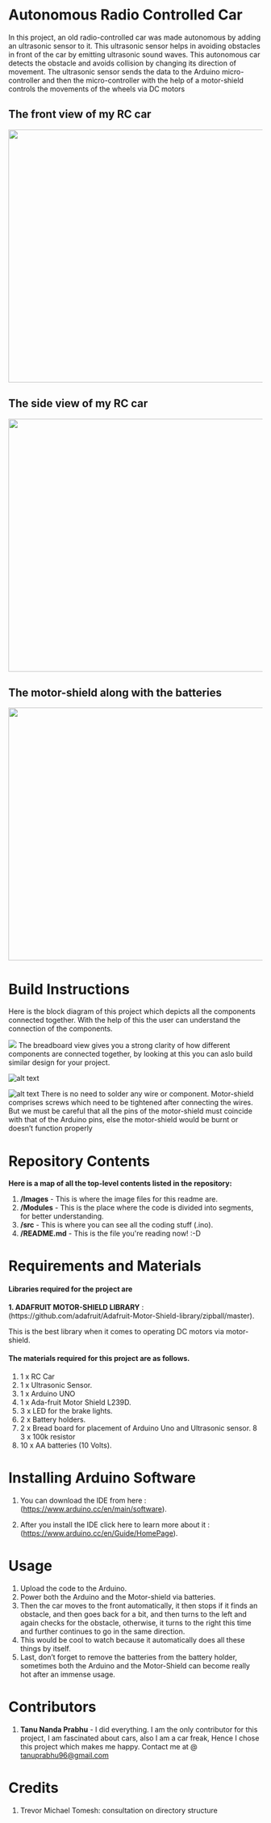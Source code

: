 # Autonomous Radio Controlled Car
In this project, an old radio-controlled car was made autonomous by adding an ultrasonic sensor to it. This ultrasonic sensor helps in avoiding obstacles in front of the car by emitting ultrasonic sound waves. This autonomous car detects the obstacle and avoids collision by changing its direction of movement. The ultrasonic sensor sends the data to the Arduino micro-controller and then the micro-controller with the help of a motor-shield controls the movements of the wheels via DC motors<h2>The front view of my RC car</h2>
<img src="Images/Front_View.jpg"  width="800" height="500">
<h2> The side view of my RC car</h2>
 <img src="Images/Side_View.jpg"  width="800" height="500">
 <h2> The motor-shield along with the batteries</h2>
  <img src="Images/Motor_shield1.jpg"  width="800" height="500">

 # Build Instructions
 
 Here is the block diagram of this project which depicts all the components connected together. With the help of this the user can understand the connection of the components.


 <img src="Images/Block.PNG">
 The breadboard view gives you a strong clarity of how different components are connected together, by looking at this you can aslo build similar design for your project.
 
![alt text](https://github.com/Tanu-N-Prabhu/Autonomous-RC-Car/blob/master/Images/Final.jpg)

![alt text](https://github.com/Tanu-N-Prabhu/Autonomous-RC-Car/blob/master/Images/Circuit.jpg)
There is no need to solder any wire or component. Motor-shield comprises screws which need to be tightened after connecting the wires. But we must be careful that all the pins of the motor-shield must coincide with that of the Arduino pins, else the motor-shield would be burnt or doesn’t function properly
# Repository Contents
__Here is a map of all the top-level contents listed in the repository:__
1. __/Images__ - This is where the image files for this readme are.
2. __/Modules__ - This is the place where the code is divided into segments, for better understanding.
3. __/src__ - This is where you can see all the coding stuff (.ino).
4. __/README.md__ - This is the file you're reading now! :-D


# Requirements and Materials
<h4> Libraries required for the project are </h4>
 <b>1. ADAFRUIT MOTOR-SHIELD LIBRARY</b> : (https://github.com/adafruit/Adafruit-Motor-Shield-library/zipball/master).
 
This is the best library when it comes to operating DC motors via motor-shield.
<h4> The materials required for this project are as follows.</h2>

1. 1 x RC Car
2. 1 x Ultrasonic Sensor.
3. 1 x Arduino UNO
4. 1 x Ada-fruit Motor Shield L239D. 
5. 3 x LED for the brake lights.
6. 2 x Battery holders.
7. 2 x Bread board for placement of Arduino Uno and Ultrasonic sensor.
8  3 x 100k resistor
9. 10 x AA batteries (10 Volts).


# Installing Arduino Software

1. You can download the IDE from here : (https://www.arduino.cc/en/main/software).

2. After you install the IDE click here to learn more about it : (https://www.arduino.cc/en/Guide/HomePage).

# Usage

1. Upload the code to the Arduino.
2. Power both the Arduino and the Motor-shield via batteries.
3. Then the car moves to the front automatically, it then stops if it finds an obstacle, and then goes back for a bit, and then turns to the left and again checks for the obstacle, otherwise, it turns to the right this time and further continues to go in the same       direction.
4. This would be cool to watch because it automatically does all these things by itself.
5. Last, don’t forget to remove the batteries from the battery holder, sometimes both the Arduino and the Motor-Shield can become really hot after an immense usage.


# Contributors
1. <b>Tanu Nanda Prabhu</b> - I did everything. I am the only contributor for this project, I am fascinated about cars, also I am a car freak, Hence I chose this project which makes me happy. Contact me at @ tanuprabhu96@gmail.com

# Credits
1. Trevor Michael Tomesh: consultation on directory structure

